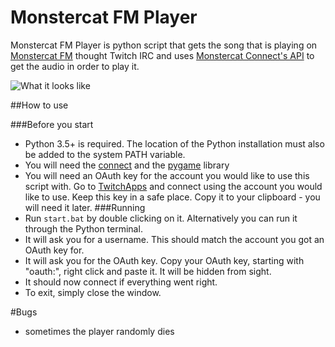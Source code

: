 # Monstercat FM Player
Monstercat FM Player is python script that gets the song that is playing on [Monstercat FM](https://www.twitch.tv/monstercat) thought Twitch IRC and uses [Monstercat Connect's API](https://www.monstercat.com/dev/api/connect) to get the audio in order to play it.

![What it looks like](https://i.imgur.com/aLqmFb9.png)

##How to use

###Before you start
- Python 3.5+ is required. The location of the Python installation must also be added to the system PATH variable.
- You will need the [connect](https://github.com/GiovanniMCMXCIX/connect.py) and the [pygame](http://www.pygame.org/download.shtml) library
- You will need an OAuth key for the account you would like to use this script with. Go to [TwitchApps](http://twitchapps.com/tmi) and connect using the account you would like to use. Keep this key in a safe place. Copy it to your clipboard - you will need it later.
###Running
- Run `start.bat` by double clicking on it. Alternatively you can run it through the Python terminal.
- It will ask you for a username. This should match the account you got an OAuth key for.
- It will ask you for the OAuth key. Copy your OAuth key, starting with "oauth:", right click and paste it. It will be hidden from sight.
- It should now connect if everything went right.
- To exit, simply close the window.

#Bugs
- sometimes the player randomly dies
